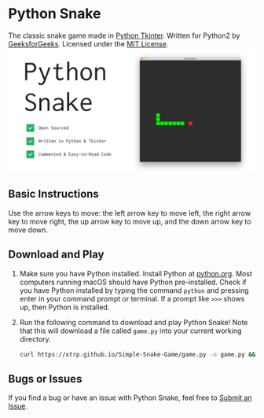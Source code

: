 # Python Snake

The classic snake game made in [Python Tkinter](https://docs.python.org/2/library/tkinter.html). Written for Python2 by [GeeksforGeeks](https://www.geeksforgeeks.org/snake-game-in-python-using-pygame-module/). Licensed under the [MIT License](https://choosealicense.com/licenses/mit/).
![Python Snake Graphic](graphic.jpg)

## Basic Instructions

Use the arrow keys to move: the left arrow key to move left, the right arrow key to move right, the up arrow key to move up, and the down arrow key to move down.

## Download and Play

1. Make sure you have Python installed. Install Python at [python.org](https://www.python.org/downloads/). Most computers running macOS should have Python pre-installed. Check if you have Python installed by typing the command ```python``` and pressing enter in your command prompt or terminal. If a prompt like ```>>>``` shows up, then Python is installed.
    
2. Run the following command to download and play Python Snake! Note that this will download a file called ```game.py``` into your current working directory.
 
    ```bash
    curl https://xtrp.github.io/Simple-Snake-Game/game.py -o game.py && python game.py
    ```

## Bugs or Issues

If you find a bug or have an issue with Python Snake, feel free to [Submit an Issue](https://github.com/autruonggiang/Simple-Snake-Game/issues/new).
